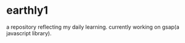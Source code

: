 # earthly1
a repository reflecting my daily learning. 
currently working on gsap(a javascript library). 
